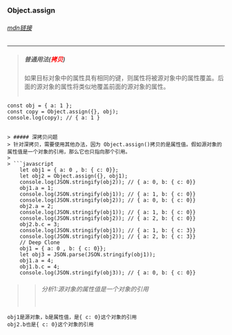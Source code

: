 ### Object.assign

###### [mdn链接](https://developer.mozilla.org/zh-CN/docs/Web/JavaScript/Reference/Global_Objects/Object/assign)
-------------

> ##### 普通用法(<span style="color:red">拷贝</span>)
> 如果目标对象中的属性具有相同的键，则属性将被源对象中的属性覆盖。后面的源对象的属性将类似地覆盖前面的源对象的属性。
> ```javascript
	const obj = { a: 1 };
	const copy = Object.assign({}, obj);
	console.log(copy); // { a: 1 }
```

> ##### 深拷贝问题
> 针对深拷贝，需要使用其他办法，因为 Object.assign()拷贝的是属性值。假如源对象的属性值是一个对象的引用，那么它也只指向那个引用。
> 
> ```javascript
	let obj1 = { a: 0 , b: { c: 0}}; 
	let obj2 = Object.assign({}, obj1); 
	console.log(JSON.stringify(obj2)); // { a: 0, b: { c: 0}} 
	obj1.a = 1; 
	console.log(JSON.stringify(obj1)); // { a: 1, b: { c: 0}} 
	console.log(JSON.stringify(obj2)); // { a: 0, b: { c: 0}} 
	obj2.a = 2; 
	console.log(JSON.stringify(obj1)); // { a: 1, b: { c: 0}} 
	console.log(JSON.stringify(obj2)); // { a: 2, b: { c: 0}}
	obj2.b.c = 3; 
	console.log(JSON.stringify(obj1)); // { a: 1, b: { c: 3}} 
	console.log(JSON.stringify(obj2)); // { a: 2, b: { c: 3}} 
	// Deep Clone 
	obj1 = { a: 0 , b: { c: 0}}; 
	let obj3 = JSON.parse(JSON.stringify(obj1)); 
	obj1.a = 4; 
	obj1.b.c = 4; 
	console.log(JSON.stringify(obj3)); // { a: 0, b: { c: 0}}
```
>> ###### 分析1:源对象的属性值是一个对象的引用
>> ```
	obj1是源对象，b是属性值，是{ c: 0}这个对象的引用
	obj2.b也是{ c: 0}这个对象的引用
```

